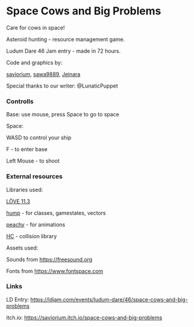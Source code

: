 # Space Cows and Big Problems

Care for cows in space!

Asteroid hunting - resource management game.

Ludum Dare 46 Jam entry - made in 72 hours.

Code and graphics by:

[saviorium](https://github.com/Saviorium), [sawa9889](https://github.com/sawa9889), [Jeinara](https://github.com/Jeinara)

Special thanks to our writer: @LunaticPuppet


### Controlls

Base: use mouse, press Space to go to space


Space:

WASD to control your ship

F - to enter base

Left Mouse - to shoot


### External resources

Libraries used:

[LÖVE 11.3](https://love2d.org/)

[hump](https://github.com/vrld/hump) - for classes, gamestates, vectors

[peachy](https://github.com/josh-perry/peachy) - for animations

[HC](https://github.com/vrld/HC) - collision library

Assets used:

Sounds from https://freesound.org

Fonts from https://www.fontspace.com

### Links

LD Entry: https://ldjam.com/events/ludum-dare/46/space-cows-and-big-problems

itch.io: https://saviorium.itch.io/space-cows-and-big-problems

